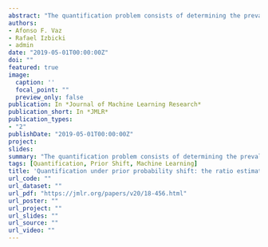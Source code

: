 ```yaml
---
abstract: "The quantification problem consists of determining the prevalence of a given label in a target population. However, one often has access to the labels in a sample from the training population but not in the target population. A common assumption in this situation is that of prior probability shift, that is, once the labels are known, the distribution of the features is the same in the training and target populations. In this paper, we derive a new lower bound for the risk of the quantification problem under the prior shift assumption. Complementing this lower bound, we present a new approximately minimax class of estimators, ratio estimators, which generalize several previous proposals in the literature. Using a weaker version of the prior shift assumption, which can be tested, we show that ratio estimators can be used to build confidence intervals for the quantification problem. We also extend the ratio estimator so that it can: (i) incorporate labels from the target population, when they are available and (ii) estimate how the prevalence of positive labels varies according to a function of certain covariates."
authors:
- Afonso F. Vaz
- Rafael Izbicki
- admin
date: "2019-05-01T00:00:00Z"
doi: ""
featured: true
image:
  caption: ''
  focal_point: ""
  preview_only: false
publication: In *Journal of Machine Learning Research*
publication_short: In *JMLR*
publication_types:
- "2"
publishDate: "2019-05-01T00:00:00Z"
project: 
slides: 
summary: "The quantification problem consists of determining the prevalence of a given label in a target population. However, one often has access to the labels in a sample from the training population but not in the target population. A common assumption in this situation is that of prior probability shift, that is, once the labels are known, the distribution of the features is the same in the training and target populations. In this paper, we derive a new lower bound for the risk of the quantification problem under the prior shift assumption. Using a weaker version of the prior shift assumption, which can be tested, we show that ratio estimators can be used to build confidence intervals for the quantification problem."
tags: [Quantification, Prior Shift, Machine Learning]
title: 'Quantification under prior probability shift: the ratio estimator and its extensions'
url_code: ""
url_dataset: ""
url_pdf: "https://jmlr.org/papers/v20/18-456.html"
url_poster: ""
url_project: ""
url_slides: ""
url_source: ""
url_video: ""
---
```

